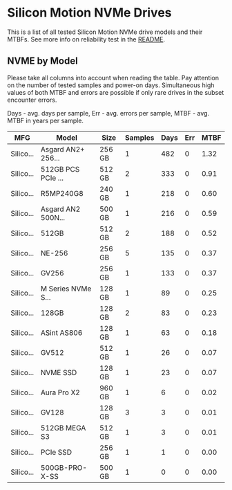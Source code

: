 Silicon Motion NVMe Drives
==========================

This is a list of all tested Silicon Motion NVMe drive models and their MTBFs. See more
info on reliability test in the [README](https://github.com/bsdhw/SMART).

NVME by Model
------------

Please take all columns into account when reading the table. Pay attention on the
number of tested samples and power-on days. Simultaneous high values of both MTBF
and errors are possible if only rare drives in the subset encounter errors.

Days - avg. days per sample,
Err  - avg. errors per sample,
MTBF - avg. MTBF in years per sample.

| MFG       | Model              | Size   | Samples | Days  | Err   | MTBF |
|-----------|--------------------|--------|---------|-------|-------|------|
| Silico... | Asgard AN2+ 256... | 256 GB | 1       | 482   | 0     | 1.32   |
| Silico... | 512GB PCS PCIe ... | 512 GB | 2       | 333   | 0     | 0.91   |
| Silico... | R5MP240G8          | 240 GB | 1       | 218   | 0     | 0.60   |
| Silico... | Asgard AN2 500N... | 500 GB | 1       | 216   | 0     | 0.59   |
| Silico... | 512GB              | 512 GB | 2       | 188   | 0     | 0.52   |
| Silico... | NE-256             | 256 GB | 5       | 135   | 0     | 0.37   |
| Silico... | GV256              | 256 GB | 1       | 133   | 0     | 0.37   |
| Silico... | M Series NVMe S... | 128 GB | 1       | 89    | 0     | 0.25   |
| Silico... | 128GB              | 128 GB | 2       | 83    | 0     | 0.23   |
| Silico... | ASint AS806        | 128 GB | 1       | 63    | 0     | 0.18   |
| Silico... | GV512              | 512 GB | 1       | 26    | 0     | 0.07   |
| Silico... | NVME SSD           | 128 GB | 1       | 23    | 0     | 0.07   |
| Silico... | Aura Pro X2        | 960 GB | 1       | 6     | 0     | 0.02   |
| Silico... | GV128              | 128 GB | 3       | 3     | 0     | 0.01   |
| Silico... | 512GB MEGA S3      | 512 GB | 1       | 3     | 0     | 0.01   |
| Silico... | PCIe SSD           | 256 GB | 1       | 1     | 0     | 0.00   |
| Silico... | 500GB-PRO-X-SS     | 500 GB | 1       | 0     | 0     | 0.00   |
